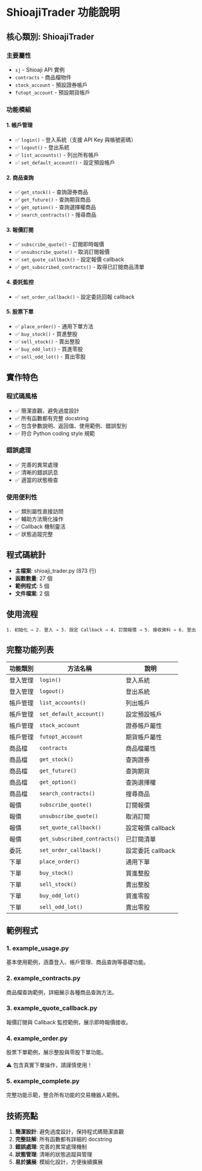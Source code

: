 # ShioajiTrader 功能說明

## 核心類別: ShioajiTrader

### 主要屬性
- `sj` - Shioaji API 實例
- `contracts` - 商品檔物件
- `stock_account` - 預設證券帳戶
- `futopt_account` - 預設期貨帳戶

### 功能模組

#### 1. 帳戶管理
- ✅ `login()` - 登入系統（支援 API Key 與帳號密碼）
- ✅ `logout()` - 登出系統
- ✅ `list_accounts()` - 列出所有帳戶
- ✅ `set_default_account()` - 設定預設帳戶

#### 2. 商品查詢
- ✅ `get_stock()` - 查詢證券商品
- ✅ `get_future()` - 查詢期貨商品
- ✅ `get_option()` - 查詢選擇權商品
- ✅ `search_contracts()` - 搜尋商品

#### 3. 報價訂閱
- ✅ `subscribe_quote()` - 訂閱即時報價
- ✅ `unsubscribe_quote()` - 取消訂閱報價
- ✅ `set_quote_callback()` - 設定報價 callback
- ✅ `get_subscribed_contracts()` - 取得已訂閱商品清單

#### 4. 委託監控
- ✅ `set_order_callback()` - 設定委託回報 callback

#### 5. 股票下單
- ✅ `place_order()` - 通用下單方法
- ✅ `buy_stock()` - 買進整股
- ✅ `sell_stock()` - 賣出整股
- ✅ `buy_odd_lot()` - 買進零股
- ✅ `sell_odd_lot()` - 賣出零股

## 實作特色

### 程式碼風格
- ✅ 簡潔直觀，避免過度設計
- ✅ 所有函數都有完整 docstring
- ✅ 包含參數說明、返回值、使用範例、錯誤型別
- ✅ 符合 Python coding style 規範

### 錯誤處理
- ✅ 完善的異常處理
- ✅ 清晰的錯誤訊息
- ✅ 適當的狀態檢查

### 使用便利性
- ✅ 類別屬性直接訪問
- ✅ 輔助方法簡化操作
- ✅ Callback 機制靈活
- ✅ 狀態追蹤完整

## 程式碼統計

- **主檔案**: shioaji_trader.py (873 行)
- **函數數量**: 27 個
- **範例程式**: 5 個
- **文件檔案**: 2 個

## 使用流程

```
1. 初始化 → 2. 登入 → 3. 設定 Callback → 4. 訂閱報價 → 5. 接收資料 → 6. 登出
```

## 完整功能列表

| 功能類別 | 方法名稱 | 說明 |
|---------|---------|------|
| 登入管理 | `login()` | 登入系統 |
| 登入管理 | `logout()` | 登出系統 |
| 帳戶管理 | `list_accounts()` | 列出帳戶 |
| 帳戶管理 | `set_default_account()` | 設定預設帳戶 |
| 帳戶管理 | `stock_account` | 證券帳戶屬性 |
| 帳戶管理 | `futopt_account` | 期貨帳戶屬性 |
| 商品檔 | `contracts` | 商品檔屬性 |
| 商品檔 | `get_stock()` | 查詢證券 |
| 商品檔 | `get_future()` | 查詢期貨 |
| 商品檔 | `get_option()` | 查詢選擇權 |
| 商品檔 | `search_contracts()` | 搜尋商品 |
| 報價 | `subscribe_quote()` | 訂閱報價 |
| 報價 | `unsubscribe_quote()` | 取消訂閱 |
| 報價 | `set_quote_callback()` | 設定報價 callback |
| 報價 | `get_subscribed_contracts()` | 已訂閱清單 |
| 委託 | `set_order_callback()` | 設定委託 callback |
| 下單 | `place_order()` | 通用下單 |
| 下單 | `buy_stock()` | 買進整股 |
| 下單 | `sell_stock()` | 賣出整股 |
| 下單 | `buy_odd_lot()` | 買進零股 |
| 下單 | `sell_odd_lot()` | 賣出零股 |

## 範例程式

### 1. example_usage.py
基本使用範例，涵蓋登入、帳戶管理、商品查詢等基礎功能。

### 2. example_contracts.py
商品檔查詢範例，詳細展示各種商品查詢方法。

### 3. example_quote_callback.py
報價訂閱與 Callback 監控範例，展示即時報價接收。

### 4. example_order.py
股票下單範例，展示整股與零股下單功能。

⚠️ 包含真實下單操作，請謹慎使用！

### 5. example_complete.py
完整功能示範，整合所有功能的交易機器人範例。

## 技術亮點

1. **簡潔設計**: 避免過度設計，保持程式碼簡潔直觀
2. **完整註解**: 所有函數都有詳細的 docstring
3. **錯誤處理**: 完善的異常處理機制
4. **狀態管理**: 清晰的狀態追蹤與管理
5. **易於擴展**: 模組化設計，方便後續擴展
